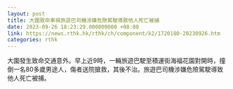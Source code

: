 ```yaml
---
layout: post
title: 大圍致命車禍旅遊巴司機涉嫌危險駕駛導致他人死亡被捕
date: 2023-09-26 18:23:29.000000000 +08:00
link: https://news.rthk.hk/rthk/ch/component/k2/1720180-20230926.htm
categories: rthk
---
```


大圍發生致命交通意外。早上近9時，一輛旅遊巴駛至積運街海福花園對開時，撞倒一名80多歲男途人，傷者送院搶救，其後不治。旅遊巴司機涉嫌危險駕駛導致他人死亡被捕。
